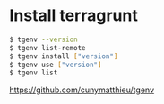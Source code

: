 # Install terragrunt

```sh
$ tgenv --version
$ tgenv list-remote
$ tgenv install ["version"]
$ tgenv use ["version"]
$ tgenv list
```

https://github.com/cunymatthieu/tgenv
